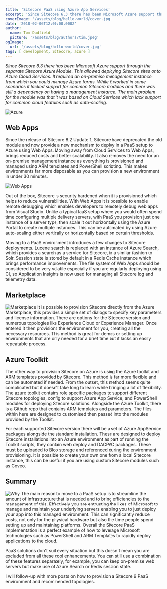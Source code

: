```yaml
---
title: 'Sitecore PaaS using Azure App Services'
excerpt: 'Since Sitecore 6.3 there has been Microsoft Azure support through the separate Sitecore Azure Module.'
coverImage: '/assets/blog/hello-world/cover.jpg'
date: '2018-02-06T12:00:00.000Z'
author:
  name: Tom Dudfield
  picture: '/assets/blog/authors/tim.jpeg'
ogImage:
  url: '/assets/blog/hello-world/cover.jpg'
tags: [ development, Sitecore, azure ]
---
```


*Since Sitecore 6.3 there has been Microsoft Azure support through the separate Sitecore Azure Module. This allowed deploying Sitecore sites onto Azure Cloud Services. It required an on-premise management instance from which you could manage Azure farms. While it worked in some scenarios it lacked support for common Sitecore modules and there was still a dependency on having a management instance. The main problem for the module was that it was based on Cloud Services which lack support for common cloud features such as auto-scaling.*

![Azure](https://tomdudfield.com/content/images/2018/02/Picture3.jpg)

## Web Apps
Since the release of Sitecore 8.2 Update 1, Sitecore have deprecated the old module and now provide a new mechanism to deploy in a PaaS setup to Azure using Web Apps. Moving away from Cloud Services to Web Apps, brings reduced costs and better scalability. It also removes the need for an on-premise management instance as everything is provisioned and managed using ARM templates and PowerShell scripting. This makes environments far more disposable as you can provision a new environment in under 30 minutes.

![Web Apps](https://tomdudfield.com/content/images/2018/02/Picture2.png)

Out of the box, Sitecore is security hardened when it is provisioned which helps to reduce vulnerabilities. With Web Apps it is possible to enable remote debugging which enables developers to remotely debug web apps from Visual Studio. Unlike a typical IaaS setup where you would often spend time configuring multiple delivery servers, with PaaS you provision just one instance of a server type, then scale it out horizontally using the Azure Portal to create multiple instances. This can be automated by using Azure auto-scaling either vertically or horizontally based on certain thresholds.

Moving to a PaaS environment introduces a few changes to Sitecore deployments. Lucene search is replaced with an instance of Azure Search, which provides a search as a service for Sitecore, in a similar fashion to Solr. Session state is stored by default in a Redis Cache instance which brings performance improvements. The file system of Web Apps should be considered to be very volatile especially if you are regularly deploying using CI, so Application Insights is now used for managing all Sitecore log and telemetry data.

## Marketplace
![Marketplace](https://tomdudfield.com/content/images/2018/02/Untitled.png)
It is possible to provision Sitecore directly from the Azure Marketplace, this provides a simple set of dialogs to specify key parameters and license information. There are options for the Sitecore version and numerous topologies like Experience Cloud or Experience Manager. Once entered it then provisions the environment for you, creating all the necessary resources. This method is great for demos or setting up environments that are only needed for a brief time but it lacks an easily repeatable process.

## Azure Toolkit
The other way to provision Sitecore on Azure is using the Azure toolkit and ARM templates provided by Sitecore. This method is far more flexible and can be automated if needed. From the outset, this method seems quite complicated but it doesn't take long to learn while bringing a lot of flexibility. The azure toolkit contains role specific packages to support different Sitecore topologies, config to support Azure App Service, and PowerShell modules for deploying Sitecore solutions. Alongside the Azure Toolkit, there is a Github repo that contains ARM templates and parameters. The files within here are designed to customised then passed into the modules provided by the Toolkit.

For each supported Sitecore version there will be a set of Azure AppService packages alongside the standard installation. These are designed to deploy Sitecore installations into an Azure environment as part of running the Toolkit scripts, they contain web deploy and DACPAC packages. These must be uploaded to Blob storage and referenced during the environment provisioning. It is possible to create your own one from a local Sitecore instance, this can be useful if you are using custom Sitecore modules such as Coveo.

## Summary
![Why](https://tomdudfield.com/content/images/2018/02/why.png)
The main reason to move to a PaaS setup is to streamline the amount of infrastructure that is needed and to bring efficiencies to the management of this. Effectively you are entrusting the likes of Microsoft to manage and maintain your underlying servers enabling you to just deploy your app into this managed environment. This can significantly reduce costs, not only for the physical hardware but also the time people spend setting up and maintaining platforms. Overall the Sitecore PaaS implementation is a perfect example of how to leverage Microsoft technologies such as PowerShell and ARM Templates to rapidly deploy applications to the cloud. 

PaaS solutions don't suit every situation but this doesn't mean you are excluded from all these cool enhancements. You can still use a combination of these features separately, for example, you can keep on-premise web servers but make use of Azure Search or Redis session state.

I will follow-up with more posts on how to provision a Sitecore 9 PaaS environment and recommended topologies.
